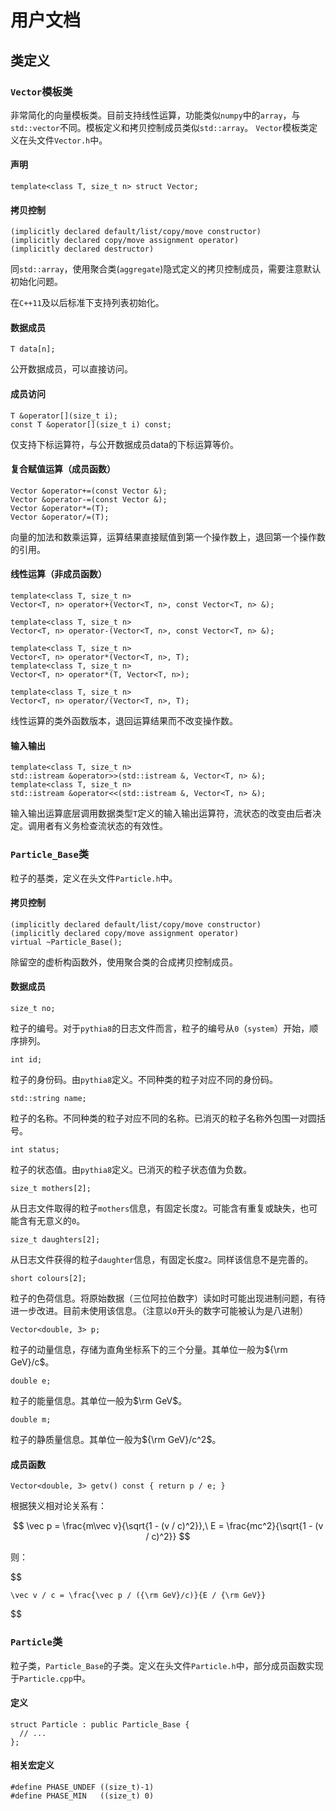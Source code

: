 # 用户文档

## 类定义

### `Vector`模板类

非常简化的向量模板类。目前支持线性运算，功能类似`numpy`中的`array`，与`std::vector`不同。模板定义和拷贝控制成员类似`std::array`。
`Vector`模板类定义在头文件`Vector.h`中。

#### 声明

    template<class T, size_t n> struct Vector;

#### 拷贝控制

    (implicitly declared default/list/copy/move constructor)
    (implicitly declared copy/move assignment operator)
    (implicitly declared destructor)

同`std::array`，使用聚合类(`aggregate`)隐式定义的拷贝控制成员，需要注意默认初始化问题。

在`C++11`及以后标准下支持列表初始化。

#### 数据成员

    T data[n];

公开数据成员，可以直接访问。

#### 成员访问

    T &operator[](size_t i);
    const T &operator[](size_t i) const;

仅支持下标运算符，与公开数据成员data的下标运算等价。

#### 复合赋值运算（成员函数）

    Vector &operator+=(const Vector &);
    Vector &operator-=(const Vector &);
    Vector &operator*=(T);
    Vector &operator/=(T);

向量的加法和数乘运算，运算结果直接赋值到第一个操作数上，退回第一个操作数的引用。

#### 线性运算（非成员函数）

    template<class T, size_t n>
    Vector<T, n> operator+(Vector<T, n>, const Vector<T, n> &);

    template<class T, size_t n>
    Vector<T, n> operator-(Vector<T, n>, const Vector<T, n> &);

    template<class T, size_t n>
    Vector<T, n> operator*(Vector<T, n>, T);
    template<class T, size_t n>
    Vector<T, n> operator*(T, Vector<T, n>);

    template<class T, size_t n>
    Vector<T, n> operator/(Vector<T, n>, T);

线性运算的类外函数版本，退回运算结果而不改变操作数。

#### 输入输出

    template<class T, size_t n>
    std::istream &operator>>(std::istream &, Vector<T, n> &);
    template<class T, size_t n>
    std::istream &operator<<(std::istream &, Vector<T, n> &);

输入输出运算底层调用数据类型`T`定义的输入输出运算符，流状态的改变由后者决定。调用者有义务检查流状态的有效性。

### `Particle_Base`类

粒子的基类，定义在头文件`Particle.h`中。

#### 拷贝控制

    (implicitly declared default/list/copy/move constructor)
    (implicitly declared copy/move assignment operator)
    virtual ~Particle_Base();

除留空的虚析构函数外，使用聚合类的合成拷贝控制成员。

#### 数据成员

    size_t no;

粒子的编号。对于`pythia8`的日志文件而言，粒子的编号从`0`（`system`）开始，顺序排列。

    int id;

粒子的身份码。由`pythia8`定义。不同种类的粒子对应不同的身份码。

    std::string name;

粒子的名称。不同种类的粒子对应不同的名称。已消灭的粒子名称外包围一对圆括号。

    int status;

粒子的状态值。由`pythia8`定义。已消灭的粒子状态值为负数。

    size_t mothers[2];

从日志文件取得的粒子`mothers`信息，有固定长度`2`。可能含有重复或缺失，也可能含有无意义的`0`。

    size_t daughters[2];

从日志文件获得的粒子`daughter`信息，有固定长度`2`。同样该信息不是完善的。

    short colours[2];

粒子的色荷信息。将原始数据（三位阿拉伯数字）读如时可能出现进制问题，有待进一步改进。目前未使用该信息。（注意以`0`开头的数字可能被认为是八进制）

    Vector<double, 3> p;

粒子的动量信息，存储为直角坐标系下的三个分量。其单位一般为${\rm GeV}/c$。

    double e;

粒子的能量信息。其单位一般为$\rm GeV$。

    double m;

粒子的静质量信息。其单位一般为${\rm GeV}/c^2$。

#### 成员函数

    Vector<double, 3> getv() const { return p / e; }

根据狭义相对论关系有：

$$
    \vec p = \frac{m\vec v}{\sqrt{1 - (v / c)^2}},\
    E = \frac{mc^2}{\sqrt{1 - (v / c)^2}}
$$

则：

$$

    \vec v / c = \frac{\vec p / ({\rm GeV}/c)}{E / {\rm GeV}}

$$

### `Particle`类

粒子类，`Particle_Base`的子类。定义在头文件`Particle.h`中，部分成员函数实现于`Particle.cpp`中。

#### 定义

    struct Particle : public Particle_Base {
      // ...
    };

#### 相关宏定义

    #define PHASE_UNDEF ((size_t)-1)
    #define PHASE_MIN   ((size_t) 0)
